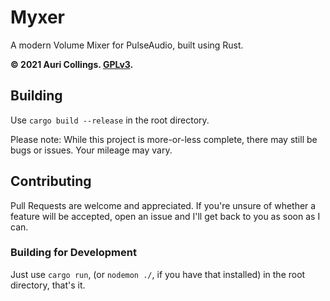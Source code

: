 # Myxer

A modern Volume Mixer for PulseAudio, built using Rust.

**&copy; 2021 Auri Collings. [GPLv3](https://github.com/Aurailus/Myxer/LICENSE.md).**

## Building

Use `cargo build --release` in the root directory.

Please note: While this project is more-or-less complete, there may still be bugs or issues. Your mileage may vary.

## Contributing

Pull Requests are welcome and appreciated. If you're unsure of whether a feature will be accepted, open an issue and I'll get back to you as soon as I can.  

### Building for Development

Just use `cargo run`, (or `nodemon ./`, if you have that installed) in the root directory, that's it. 
